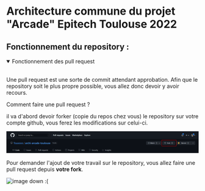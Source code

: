 # Architecture commune du projet "Arcade" Epitech Toulouse 2022 

## Fonctionnement du repository :

<details open>
<summary> Fonctionnement des pull request </summary>
<br>

Une pull request est une sorte de commit attendant approbation.
Afin que le repository soit le plus propre possible, vous allez donc devoir y avoir recours.

Comment faire une pull request ?

il va d'abord devoir forker (copie du repos chez vous) le repository sur votre compte github,
vous ferez les modifications sur celui-ci. 

![rip l'image](ressources/how_to_fork.png "bouton fork")

Pour demander l'ajout de votre travail sur le repository, vous allez faire une pull request depuis **votre fork**.

![image down :(](ressources/pull_request_button1.png "bouton pull request")

</details>

